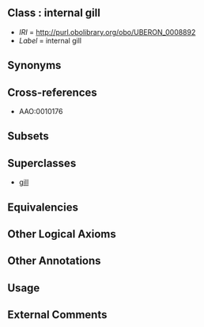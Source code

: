 
## Class : internal gill

 * *IRI* = http://purl.obolibrary.org/obo/UBERON_0008892
 * *Label* = internal gill

## Synonyms


## Cross-references

 * AAO:0010176

## Subsets


## Superclasses

 * [gill](../../UBERON/35/UBERON_0002535.md)

## Equivalencies


## Other Logical Axioms


## Other Annotations


## Usage


## External Comments

